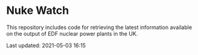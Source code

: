 # Nuke Watch

This repository includes code for retrieving the latest information available on the output of EDF nuclear power plants in the UK.

Last updated: 2021-05-03 16:15